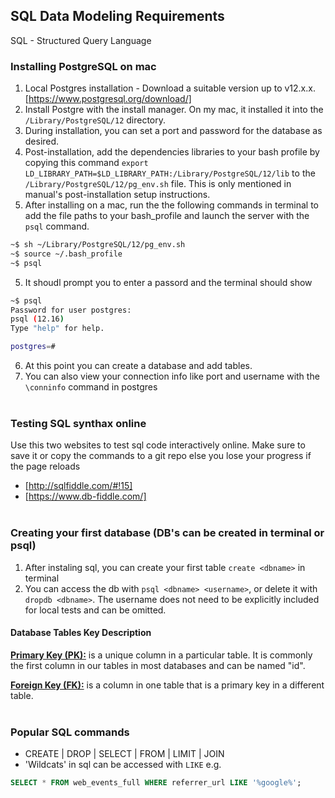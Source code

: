 ## SQL Data Modeling Requirements
SQL - Structured Query Language <br>
### Installing PostgreSQL on mac
1. Local Postgres installation - Download a suitable version up to v12.x.x. [https://www.postgresql.org/download/]
2. Install Postgre with the install manager. On my mac, it installed it into the `/Library/PostgreSQL/12` directory.
3. During installation, you can set a port and password for the database as desired.
4. Post-installation, add the dependencies libraries to your bash profile by copying this command `export LD_LIBRARY_PATH=$LD_LIBRARY_PATH:/Library/PostgreSQL/12/lib` to the `/Library/PostgreSQL/12/pg_env.sh` file. This is only mentioned in manual's post-installation setup instructions.
4. After installing on a mac, run the the following commands in terminal to add the file paths to your bash_profile and launch the server with the `psql` command. 
```bash
~$ sh ~/Library/PostgreSQL/12/pg_env.sh 
~$ source ~/.bash_profile
~$ psql
```
5. It shoudl prompt you to enter a passord and the terminal should show
```bash
~$ psql
Password for user postgres: 
psql (12.16)
Type "help" for help.

postgres=# 
```
6. At this point you can create a database and add tables.
7. You can also view your connection info like port and username with the ` \conninfo` command in postgres
<br><br>

### Testing SQL synthax online
Use this two websites to test sql code interactively online. Make sure to save it or copy the commands to a git repo else you lose your progress if the page reloads
- [http://sqlfiddle.com/#!15]
- [https://www.db-fiddle.com/]
<br><br>

### Creating your first database (DB's can be created in terminal or psql)
1. After instaling sql, you can create your first table `create <dbname>` in terminal
2. You can access the db with `psql <dbname> <username>`, or delete it with `dropdb <dbname>`. The username does not need to be explicitly included for local tests and can be omitted.

#### Database Tables Key Description
<u><b>Primary Key (PK):</b></u> is a unique column in a particular table. It is commonly the first column in our tables in most databases and can be named "id".

<u><b>Foreign Key (FK):</b></u> is a column in one table that is a primary key in a different table. 
<br><br>

### Popular SQL commands
- CREATE | DROP | SELECT | FROM | LIMIT | JOIN
- 'Wildcats' in sql can be accessed with `LIKE` e.g. 
```sql
SELECT * FROM web_events_full WHERE referrer_url LIKE '%google%';
```